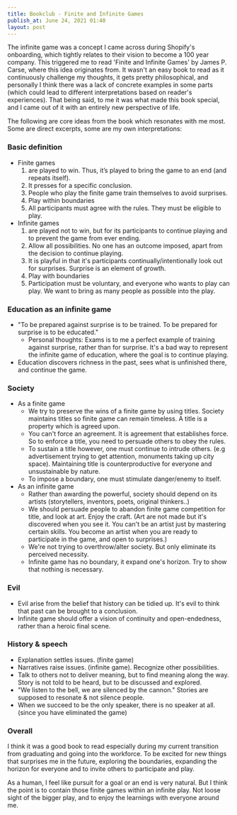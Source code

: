 ```yaml
---
title: Bookclub - Finite and Infinite Games
publish_at: June 24, 2021 01:40
layout: post
---
```


The infinite game was a concept I came across during Shopify's onboarding, which tightly relates to their vision to become a 100 year company. This triggered me to read 'Finite and Infinite Games' by James P. Carse, where this idea originates from. It wasn't an easy book to read as it continuously challenge my thoughts, it gets pretty philosophical, and personally I think there was a lack of concrete examples in some parts (which could lead to different interpretations based on reader's experiences). That being said, to me it was what made this book special, and I came out of it with an entirely new perspective of life.

The following are core ideas from the book which resonates with me most. Some are direct excerpts, some are my own interpretations:

### Basic definition
- Finite games
  1. are played to win. Thus, it’s played to bring the game to an end (and repeats itself).
  2. It presses for a specific conclusion.
  3. People who play the finite game train themselves to avoid surprises.
  4. Play within boundaries
  5. All participants must agree with the rules. They must be eligible to play.
- Infinite games
  1. are played not to win, but for its participants to continue playing and to prevent the game from ever ending.
  2. Allow all possibilities. No one has an outcome imposed, apart from the decision to continue playing.
  3. It is playful in that it's participants continually/intentionally look out for surprises. Surprise is an element of growth.
  4. Play with boundaries
  5. Participation must be voluntary, and everyone who wants to play can play. We want to bring as many people as possible into the play.
### Education as an infinite game
- "To be prepared against surprise is to be trained. To be prepared for surprise is to be educated."
  - Personal thoughts: Exams is to me a perfect example of training against surprise, rather than for surprise. It's a bad way to represent the infinite game of education, where the goal is to continue playing.
- Education discovers richness in the past, sees what is unfinished there, and continue the game.

### Society
- As a finite game
  - We try to preserve the wins of a finite game by using titles. Society maintains titles so finite game can remain timeless. A title is a property which is agreed upon.
  - You can't force an agreement. It is agreement that establishes force. So to enforce a title, you need to persuade others to obey the rules.
  - To sustain a title however, one must continue to intrude others. (e.g advertisement trying to get attention, monuments taking up city space). Maintaining title is counterproductive for everyone and unsustainable by nature.
  - To impose a boundary, one must stimulate danger/enemy to itself.
- As an infinite game
  - Rather than awarding the powerful, society should depend on its artists (storytellers, inventors, poets, original thinkers..)
  - We should persuade people to abandon finite game competition for title, and look at art. Enjoy the craft. (Art are not made but it's discovered when you see it. You can't be an artist just by mastering certain skills. You become an artist when you are ready to participate in the game, and open to surprises.)
  - We're not trying to overthrow/alter society. But only eliminate its perceived necessity.
  - Infinite game has no boundary, it expand one's horizon. Try to show that nothing is necessary.

### Evil
- Evil arise from the belief that history can be tidied up. It's evil to think that past can be brought to a conclusion.
- Infinite game should offer a vision of continuity and open-endedness, rather than a heroic final scene.

### History & speech
- Explanation settles issues. (finite game)
- Narratives raise issues. (infinite game). Recognize other possibilities.
- Talk to others not to deliver meaning, but to find meaning along the way. Story is not told to be heard, but to be discussed and explored.
- "We listen to the bell, we are silenced by the cannon." Stories are supposed to resonate & not silence people.
- When we succeed to be the only speaker, there is no speaker at all. (since you have eliminated the game)

### Overall
I think it was a good book to read especially during my current transition from graduating and going into the workforce. To be excited for new things that surprises me in the future, exploring the boundaries, expanding the horizon for everyone and to invite others to participate and play.

As a human, I feel like pursuit for a goal or an end is very natural. But I think the point is to contain those finite games within an infinite play. Not loose sight of the bigger play, and to enjoy the learnings with everyone around me.